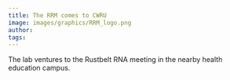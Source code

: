 ```yaml
---
title: The RRM comes to CWRU
image: images/graphics/RRM_logo.png
author:
tags:
---
```


The lab ventures to the Rustbelt RNA meeting in the nearby health education campus.
